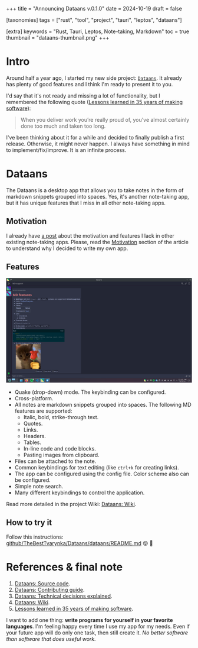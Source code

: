 +++
title = "Announcing Dataans v.0.1.0"
date = 2024-10-19
draft = false

[taxonomies]
tags = ["rust", "tool", "project", "tauri", "leptos", "dataans"]

[extra]
keywords = "Rust, Tauri, Leptos, Note-taking, Markdown"
toc = true
thumbnail = "dataans-thumbnail.png"
+++

# Intro

Around half a year ago, I started my new side project: [`Dataans`](https://github.com/TheBestTvarynka/Dataans). It already has plenty of good features and I think I'm ready to present it to you.

I'd say that it's not ready and missing a lot of functionality, but I remembered the following quote ([Lessons learned in 35 years of making software](https://dev.jimgrey.net/2024/07/03/lessons-learned-in-35-years-of-making-software/)):

> When you deliver work you’re really proud of, you’ve almost certainly done too much and taken too long.

I've been thinking about it for a while and decided to finally publish a first release. Otherwise, it might never happen. I always have something in mind to implement/fix/improve. It is an infinite process.

# Dataans

The Dataans is a desktop app that allows you to take notes in the form of markdown snippets grouped into spaces. Yes, it's another note-taking app, but it has unique features that I miss in all other note-taking apps.

## Motivation

I already have [a post](https://tbt.qkation.com/projects/dataans/) about the motivation and features I lack in other existing note-taking apps. Please, read the [Motivation](https://tbt.qkation.com/projects/dataans/#motivation) section of the article to understand why I decided to write my own app.

## Features

![](./md-note.png)

* Quake (drop-down) mode. The keybinding can be configured.
* Cross-platform.
* All notes are markdown snippets grouped into spaces. The following MD features are supported:
  * Italic, bold, strike-through text.
  * Quotes.
  * Links.
  * Headers.
  * Tables.
  * In-line code and code blocks.
  * Pasting images from clipboard.
* Files can be attached to the note.
* Common keybindings for text editing (like `ctrl+k` for creating links).
* The app can be configured using the config file. Color scheme also can be configured.
* Simple note search.
* Many different keybindings to control the application.

Read more detailed in the project Wiki: [Dataans: Wiki](https://github.com/TheBestTvarynka/Dataans/wiki).

## How to try it

Follow this instructions: [github/TheBestTvarynka/Dataans/dataans/README.md](https://github.com/TheBestTvarynka/Dataans/blob/main/dataans/README.md) :stuck_out_tongue_winking_eye: :zany_face:

# References & final note

1. [Dataans: Source code](https://github.com/TheBestTvarynka/Dataans/).
2. [Dataans: Contributing guide](https://github.com/TheBestTvarynka/Dataans/blob/main/doc/CONTRIBUTING.md).
3. [Dataans: Technical decisions explained](https://github.com/TheBestTvarynka/Dataans/blob/main/doc/tech_stack.md).
4. [Dataans: Wiki](https://github.com/TheBestTvarynka/Dataans/wiki).
5. [Lessons learned in 35 years of making software](https://dev.jimgrey.net/2024/07/03/lessons-learned-in-35-years-of-making-software/).

I want to add one thing: **write programs for yourself in your favorite languages**. I'm feeling happy every time I use my app for my needs. Even if your future app will do only one task, then still create it. _No better software than software that does useful work._